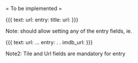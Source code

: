 = To be implemented =

{{{
text:
  url: <url>
  entry:
    title: <regexp>
    url: <regexp>
}}}

Note: should allow setting any of the entry fields, ie.

{{{
text:
  url: ...
  entry:
    .
    .
    imdb_url: <regexp>
}}}

Note2: Tile and Url fields are mandatory for entry
